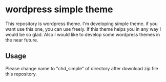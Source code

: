 # wordpress simple theme
This repository is wordpress theme. I'm developing simple theme. if you want use this one, you can use freely. If this theme helps you in any way I would be so glad. Also I would like to develop some wordpress themes in the near future.

## Usage
Please change name to "chd_simple" of directory after download zip file this repository.